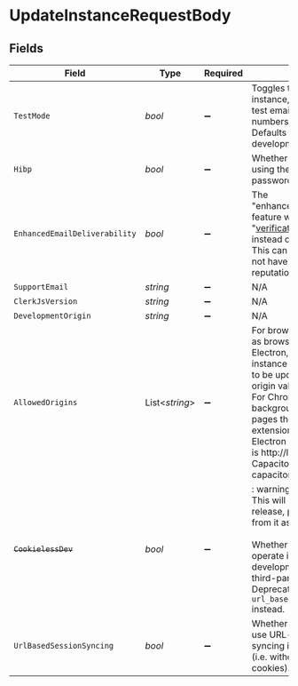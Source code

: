 # UpdateInstanceRequestBody


## Fields

| Field                                                                                                                                                                                                                                                                                                                                                                                             | Type                                                                                                                                                                                                                                                                                                                                                                                              | Required                                                                                                                                                                                                                                                                                                                                                                                          | Description                                                                                                                                                                                                                                                                                                                                                                                       |
| ------------------------------------------------------------------------------------------------------------------------------------------------------------------------------------------------------------------------------------------------------------------------------------------------------------------------------------------------------------------------------------------------- | ------------------------------------------------------------------------------------------------------------------------------------------------------------------------------------------------------------------------------------------------------------------------------------------------------------------------------------------------------------------------------------------------- | ------------------------------------------------------------------------------------------------------------------------------------------------------------------------------------------------------------------------------------------------------------------------------------------------------------------------------------------------------------------------------------------------- | ------------------------------------------------------------------------------------------------------------------------------------------------------------------------------------------------------------------------------------------------------------------------------------------------------------------------------------------------------------------------------------------------- |
| `TestMode`                                                                                                                                                                                                                                                                                                                                                                                        | *bool*                                                                                                                                                                                                                                                                                                                                                                                            | :heavy_minus_sign:                                                                                                                                                                                                                                                                                                                                                                                | Toggles test mode for this instance, allowing the use of test email addresses and phone numbers.<br/>Defaults to true for development instances.                                                                                                                                                                                                                                                  |
| `Hibp`                                                                                                                                                                                                                                                                                                                                                                                            | *bool*                                                                                                                                                                                                                                                                                                                                                                                            | :heavy_minus_sign:                                                                                                                                                                                                                                                                                                                                                                                | Whether the instance should be using the HIBP service to check passwords for breaches                                                                                                                                                                                                                                                                                                             |
| `EnhancedEmailDeliverability`                                                                                                                                                                                                                                                                                                                                                                     | *bool*                                                                                                                                                                                                                                                                                                                                                                                            | :heavy_minus_sign:                                                                                                                                                                                                                                                                                                                                                                                | The "enhanced_email_deliverability" feature will send emails from "verifications@clerk.dev" instead of your domain.<br/>This can be helpful if you do not have a high domain reputation.                                                                                                                                                                                                          |
| `SupportEmail`                                                                                                                                                                                                                                                                                                                                                                                    | *string*                                                                                                                                                                                                                                                                                                                                                                                          | :heavy_minus_sign:                                                                                                                                                                                                                                                                                                                                                                                | N/A                                                                                                                                                                                                                                                                                                                                                                                               |
| `ClerkJsVersion`                                                                                                                                                                                                                                                                                                                                                                                  | *string*                                                                                                                                                                                                                                                                                                                                                                                          | :heavy_minus_sign:                                                                                                                                                                                                                                                                                                                                                                                | N/A                                                                                                                                                                                                                                                                                                                                                                                               |
| `DevelopmentOrigin`                                                                                                                                                                                                                                                                                                                                                                               | *string*                                                                                                                                                                                                                                                                                                                                                                                          | :heavy_minus_sign:                                                                                                                                                                                                                                                                                                                                                                                | N/A                                                                                                                                                                                                                                                                                                                                                                                               |
| `AllowedOrigins`                                                                                                                                                                                                                                                                                                                                                                                  | List<*string*>                                                                                                                                                                                                                                                                                                                                                                                    | :heavy_minus_sign:                                                                                                                                                                                                                                                                                                                                                                                | For browser-like stacks such as browser extensions, Electron, or Capacitor.js the instance allowed origins need to be updated with the request origin value.<br/>For Chrome extensions popup, background, or service worker pages the origin is chrome-extension://extension_uiid. For Electron apps the default origin is http://localhost:3000. For Capacitor, the origin is capacitor://localhost. |
| ~~`CookielessDev`~~                                                                                                                                                                                                                                                                                                                                                                               | *bool*                                                                                                                                                                                                                                                                                                                                                                                            | :heavy_minus_sign:                                                                                                                                                                                                                                                                                                                                                                                | : warning: ** DEPRECATED **: This will be removed in a future release, please migrate away from it as soon as possible.<br/><br/>Whether the instance should operate in cookieless development mode (i.e. without third-party cookies).<br/>Deprecated: Please use `url_based_session_syncing` instead.                                                                                           |
| `UrlBasedSessionSyncing`                                                                                                                                                                                                                                                                                                                                                                          | *bool*                                                                                                                                                                                                                                                                                                                                                                                            | :heavy_minus_sign:                                                                                                                                                                                                                                                                                                                                                                                | Whether the instance should use URL-based session syncing in development mode (i.e. without third-party cookies).                                                                                                                                                                                                                                                                                 |